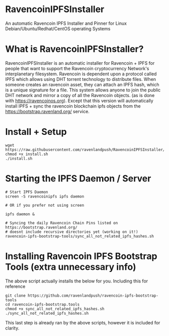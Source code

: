 # RavencoinIPFSInstaller
An automatic Ravencoin IPFS Installer and Pinner for Linux Debian/Ubuntu/Redhat/CentOS operating Systems

# What is RavencoinIPFSInstaller?
RavencoinIPFSInstaller is an automatic installer for Ravencoin + IPFS for people that want to support the Ravencoin cryptocurrency Network's interplanetary filesystem. Ravencoin is dependent upon a protocol called IPFS which allows using DHT torrent technology to distribute files. When someone creates an ravencoin asset, they can attach an IPFS hash, which is a unique signature for a file. This system allows anyone to join the public DHT network and mirror a copy of all the Ravencoin objects. (as is done with https://ravencoinos.org). Except that this version will automatically install IPFS + sync the ravencoin blockchain ipfs objects from the https://bootstrap.ravenland.org/ service. 


# Install + Setup
```
wget https://raw.githubusercontent.com/ravenlandpush/RavencoinIPFSInstaller/master/install.sh
chmod +x install.sh
./install.sh
```

# Starting the IPFS Daemon / Server
```
# Start IPFS Daemon
screen -S ravencoinipfs ipfs daemon

# OR if you prefer not using screen

ipfs daemon &

# Syncing the daily Ravencoin Chain Pins listed on https://bootstrap.ravenland.org/
# doesnt include recursive directories yet (working on it!)
ravencoin-ipfs-bootstrap-tools/sync_all_not_related_ipfs_hashes.sh
```

# Installing Ravencoin IPFS Bootstrap Tools (extra unnecessary info)
The above script actually installs the below for you. Including this for reference

```
git clone https://github.com/ravenlandpush/ravencoin-ipfs-bootstrap-tools
cd ravencoin-ipfs-bootstrap.tools
chmod +x sync_all_not_related_ipfs_hashes.sh
./sync_all_not_related_ipfs_hashes.sh
```

This last step is already ran by the above scripts, however it is included for clarity.
